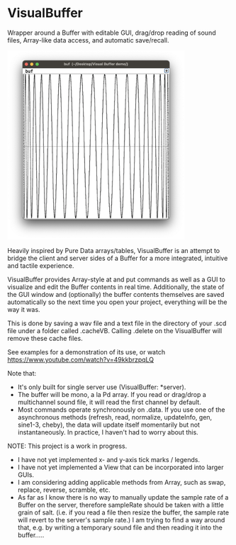 # VisualBuffer
Wrapper around a Buffer with editable GUI, drag/drop reading of sound files, Array-like data access, and automatic save/recall.

<img src="screenshots/ss1.png" width="400" />

Heavily inspired by Pure Data arrays/tables, VisualBuffer is an attempt to bridge the client and server sides of a Buffer for a more integrated, intuitive and tactile experience.

VisualBuffer provides Array-style at and put commands as well as a GUI to visualize and edit the Buffer contents in real time. Additionally, the state of the GUI window and (optionally) the buffer contents themselves are saved automatically so the next time you open your project, everything will be the way it was.

This is done by saving a wav file and a text file in the directory of your .scd file under a folder called .cacheVB. Calling .delete on the VisualBuffer will remove these cache files.

See examples for a demonstration of its use, or watch https://www.youtube.com/watch?v=49kkbrzpqLQ

Note that:

- It's only built for single server use (VisualBuffer: *server).
- The buffer will be mono, a la Pd array. If you read or drag/drop a multichannel sound file, it will read the first channel by default.
- Most commands operate synchronously on .data. If you use one of the asynchronous methods (refresh, read, normalize, updateInfo, gen, sine1-3, cheby), the data will update itself momentarily but not instantaneously. In practice, I haven't had to worry about this.

NOTE: This project is a work in progress.
- I have not yet implemented x- and y-axis tick marks / legends.
- I have not yet implemented a View that can be incorporated into larger GUIs.
- I am considering adding applicable methods from Array, such as swap, replace, reverse, scramble, etc.
- As far as I know there is no way to manually update the sample rate of a Buffer on the server, therefore sampleRate should be taken with a little grain of salt. (i.e. if you read a file then resize the buffer, the sample rate will revert to the server's sample rate.) I am trying to find a way around that, e.g. by writing a temporary sound file and then reading it into the buffer.....
